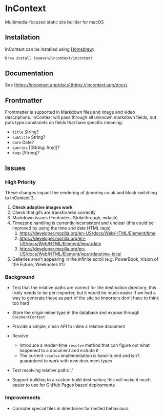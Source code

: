 # InContext

Multimedia-focused static site builder for macOS

## Installation

InContext can be installed using [Homebrew](https://brew.sh):

```bash
brew install inseven/incontext/incontext
```

## Documentation

See [https://incontext.app/docs](https://incontext.app/docs).

## Frontmatter

Frontmatter is supported in Markdown files and image and video descriptions. InContext will pass through all unknown markdown fields, but puts type constraints on fields that have specific meaning:

- `title` String?
- `subtitle` String?
- `date` Date?
- `queries` [[String: Any]]?
- `tags` [String]?

## Issues

### High Priority

These changes impact the rendering of jbmorley.co.uk and block switching to InContext 3.

1. **Check adaptive images work**
2. Check that gifs are transformed correctly
3. Markdown issues (Footnotes, Strikethrough, mdash)
4. Timezone handling is currently inconsistent and unclear (this could be improved by using the time and date HTML tags)
   1. https://developer.mozilla.org/en-US/docs/Web/HTML/Element/time
   2. https://developer.mozilla.org/en-US/docs/Web/HTML/Element/input/date
   3. https://developer.mozilla.org/en-US/docs/Web/HTML/Element/input/datetime-local
5. Galleries aren't appearing in the infinite scroll (e.g. PowerBook, Vision of the Future, Weeknotes #1)

### Background

- Test that the relative paths are correct for the destination directory; this likely needs to be per-importer, but it would be much easier if we had a way to generate these as part of the site so importers don't have to think too hard
- Store the origin mime type in the database and expose through `DocumentContext`
- Provide a simple, clean API to inline a relative document
- Resolve
  - Introduce a render-time `resolve` method that can figure out what happened to a document and include it
  - The current `resolve` implementation is hand-tuned and isn't guaranteed to work with new document types

- Test resolving relative paths '.'
- Support building to a custom build destination; this will make it much easier to use for GitHub Pages based deployments

### Improvements

- Consider special files in directories for nested behaviours
